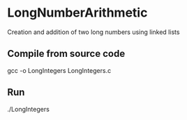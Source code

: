 # LongNumberArithmetic
Creation and addition of two long numbers using linked lists
## Compile from source code
gcc -o LongIntegers LongIntegers.c
## Run 
./LongIntegers
